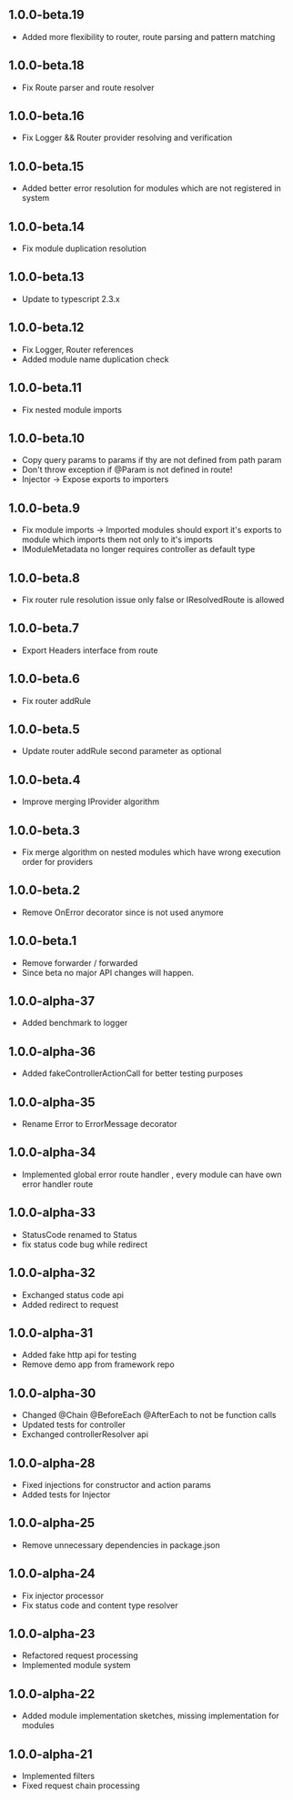 ## 1.0.0-beta.19
- Added more flexibility to router, route parsing and pattern matching

## 1.0.0-beta.18
- Fix Route parser and route resolver

## 1.0.0-beta.16
- Fix Logger && Router provider resolving and verification

## 1.0.0-beta.15
- Added better error resolution for modules which are not registered in system

## 1.0.0-beta.14
- Fix module duplication resolution 

## 1.0.0-beta.13
- Update to typescript 2.3.x

## 1.0.0-beta.12
- Fix Logger, Router references
- Added module name duplication check

## 1.0.0-beta.11
- Fix nested module imports

## 1.0.0-beta.10
- Copy query params to params if thy are not defined from path param
- Don't throw exception if @Param is not defined in route!
- Injector -> Expose exports to importers

## 1.0.0-beta.9
- Fix module imports -> Imported modules should export it's exports to module which imports them not only to it's imports
- IModuleMetadata no longer requires controller as default type

## 1.0.0-beta.8
- Fix router rule resolution issue only false or IResolvedRoute is allowed

## 1.0.0-beta.7
- Export Headers interface from route

## 1.0.0-beta.6
- Fix router addRule 

## 1.0.0-beta.5
- Update router addRule second parameter as optional

## 1.0.0-beta.4
- Improve merging IProvider algorithm

## 1.0.0-beta.3
- Fix merge algorithm on nested modules which have wrong execution order for providers

## 1.0.0-beta.2
- Remove OnError decorator since is not used anymore

## 1.0.0-beta.1
- Remove forwarder / forwarded
- Since beta no major API changes will happen.

## 1.0.0-alpha-37
- Added benchmark to logger

## 1.0.0-alpha-36
- Added fakeControllerActionCall for better testing purposes

## 1.0.0-alpha-35
- Rename Error to ErrorMessage decorator

## 1.0.0-alpha-34
- Implemented global error route handler , every module can have own error handler route


## 1.0.0-alpha-33
- StatusCode renamed to Status
- fix status code bug while redirect

## 1.0.0-alpha-32
- Exchanged status code api
- Added redirect to request

## 1.0.0-alpha-31
- Added fake http api for testing 
- Remove demo app from framework repo


## 1.0.0-alpha-30
- Changed @Chain @BeforeEach @AfterEach to not be function calls
- Updated tests for controller 
- Exchanged controllerResolver api

## 1.0.0-alpha-28
- Fixed injections for constructor and action params 
- Added tests for Injector

## 1.0.0-alpha-25
- Remove unnecessary dependencies in package.json  

## 1.0.0-alpha-24
- Fix injector processor
- Fix status code and content type resolver

## 1.0.0-alpha-23
- Refactored request processing
- Implemented module system

## 1.0.0-alpha-22
- Added module implementation sketches, missing implementation for modules

## 1.0.0-alpha-21

- Implemented filters
- Fixed request chain processing
